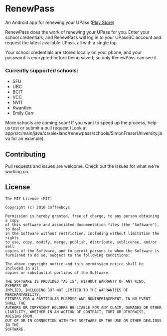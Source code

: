 # RenewPass
An Android app for renewing your UPass ([Play Store](https://play.google.com/store/apps/details?id=ca.alexland.renewpass))

RenewPass does the work of renewing your UPass for you. Enter your school credentials, and RenewPass will log in to your UPassBC account and request the latest available UPass, all with a single tap.

Your school credentials are stored locally on your phone, and your password is encrypted before being saved, so only RenewPass can see it.

### Currently supported schools:
- SFU
- UBC
- BCIT
- VCC
- NVIT
- Kwantlen
- Emily Carr

More schools are coming soon! If you want to speed up the process, help us test or submit a pull request (Look at app/src/main/java/ca/alexland/renewpass/schools/SimonFraserUniversity.java for an example).

## Contributing
Pull requests and issues are welcome. Check out the issues for what we're working on.

## License
```
The MIT License (MIT)

Copyright (c) 2016 Coffeeboys

Permission is hereby granted, free of charge, to any person obtaining a copy
of this software and associated documentation files (the "Software"), to deal
in the Software without restriction, including without limitation the rights
to use, copy, modify, merge, publish, distribute, sublicense, and/or sell
copies of the Software, and to permit persons to whom the Software is
furnished to do so, subject to the following conditions:

The above copyright notice and this permission notice shall be included in all
copies or substantial portions of the Software.

THE SOFTWARE IS PROVIDED "AS IS", WITHOUT WARRANTY OF ANY KIND, EXPRESS OR
IMPLIED, INCLUDING BUT NOT LIMITED TO THE WARRANTIES OF MERCHANTABILITY,
FITNESS FOR A PARTICULAR PURPOSE AND NONINFRINGEMENT. IN NO EVENT SHALL THE
AUTHORS OR COPYRIGHT HOLDERS BE LIABLE FOR ANY CLAIM, DAMAGES OR OTHER
LIABILITY, WHETHER IN AN ACTION OF CONTRACT, TORT OR OTHERWISE, ARISING FROM,
OUT OF OR IN CONNECTION WITH THE SOFTWARE OR THE USE OR OTHER DEALINGS IN THE
SOFTWARE.
```
